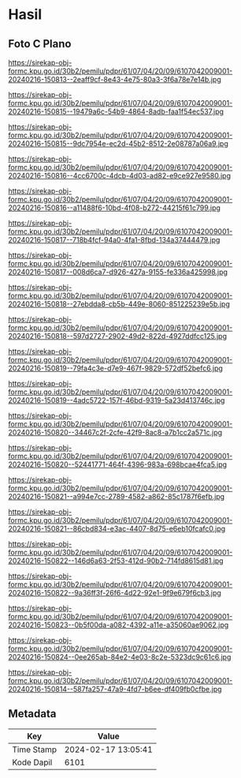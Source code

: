 # Hasil

## Foto C Plano

https://sirekap-obj-formc.kpu.go.id/30b2/pemilu/pdpr/61/07/04/20/09/6107042009001-20240216-150813--2eaff9cf-8e43-4e75-80a3-3f6a78e7e14b.jpg

https://sirekap-obj-formc.kpu.go.id/30b2/pemilu/pdpr/61/07/04/20/09/6107042009001-20240216-150815--19479a6c-54b9-4864-8adb-faa1f54ec537.jpg

https://sirekap-obj-formc.kpu.go.id/30b2/pemilu/pdpr/61/07/04/20/09/6107042009001-20240216-150815--9dc7954e-ec2d-45b2-8512-2e08787a06a9.jpg

https://sirekap-obj-formc.kpu.go.id/30b2/pemilu/pdpr/61/07/04/20/09/6107042009001-20240216-150816--4cc6700c-4dcb-4d03-ad82-e9ce927e9580.jpg

https://sirekap-obj-formc.kpu.go.id/30b2/pemilu/pdpr/61/07/04/20/09/6107042009001-20240216-150816--a11488f6-10bd-4f08-b272-44215f61c799.jpg

https://sirekap-obj-formc.kpu.go.id/30b2/pemilu/pdpr/61/07/04/20/09/6107042009001-20240216-150817--718b4fcf-94a0-4fa1-8fbd-134a37444479.jpg

https://sirekap-obj-formc.kpu.go.id/30b2/pemilu/pdpr/61/07/04/20/09/6107042009001-20240216-150817--008d6ca7-d926-427a-9155-fe336a425998.jpg

https://sirekap-obj-formc.kpu.go.id/30b2/pemilu/pdpr/61/07/04/20/09/6107042009001-20240216-150818--27ebdda8-cb5b-449e-8060-851225239e5b.jpg

https://sirekap-obj-formc.kpu.go.id/30b2/pemilu/pdpr/61/07/04/20/09/6107042009001-20240216-150818--597d2727-2902-49d2-822d-4927ddfcc125.jpg

https://sirekap-obj-formc.kpu.go.id/30b2/pemilu/pdpr/61/07/04/20/09/6107042009001-20240216-150819--79fa4c3e-d7e9-467f-9829-572df52befc6.jpg

https://sirekap-obj-formc.kpu.go.id/30b2/pemilu/pdpr/61/07/04/20/09/6107042009001-20240216-150819--4adc5722-157f-46bd-9319-5a23d413746c.jpg

https://sirekap-obj-formc.kpu.go.id/30b2/pemilu/pdpr/61/07/04/20/09/6107042009001-20240216-150820--34467c2f-2cfe-42f9-8ac8-a7b1cc2a571c.jpg

https://sirekap-obj-formc.kpu.go.id/30b2/pemilu/pdpr/61/07/04/20/09/6107042009001-20240216-150820--52441771-464f-4396-983a-698bcae4fca5.jpg

https://sirekap-obj-formc.kpu.go.id/30b2/pemilu/pdpr/61/07/04/20/09/6107042009001-20240216-150821--a994e7cc-2789-4582-a862-85c1787f6efb.jpg

https://sirekap-obj-formc.kpu.go.id/30b2/pemilu/pdpr/61/07/04/20/09/6107042009001-20240216-150821--86cbd834-e3ac-4407-8d75-e6eb10fcafc0.jpg

https://sirekap-obj-formc.kpu.go.id/30b2/pemilu/pdpr/61/07/04/20/09/6107042009001-20240216-150822--146d6a63-2f53-412d-90b2-714fd8615d81.jpg

https://sirekap-obj-formc.kpu.go.id/30b2/pemilu/pdpr/61/07/04/20/09/6107042009001-20240216-150822--9a36ff3f-26f6-4d22-92e1-9f9e679f6cb3.jpg

https://sirekap-obj-formc.kpu.go.id/30b2/pemilu/pdpr/61/07/04/20/09/6107042009001-20240216-150823--0b5f00da-a082-4392-a11e-a35060ae9062.jpg

https://sirekap-obj-formc.kpu.go.id/30b2/pemilu/pdpr/61/07/04/20/09/6107042009001-20240216-150824--0ee265ab-84e2-4e03-8c2e-5323dc9c61c6.jpg

https://sirekap-obj-formc.kpu.go.id/30b2/pemilu/pdpr/61/07/04/20/09/6107042009001-20240216-150814--587fa257-47a9-4fd7-b6ee-df409fb0cfbe.jpg


## Metadata

| Key        | Value               |
| ---------- | ------------------- |
| Time Stamp | 2024-02-17 13:05:41 |
| Kode Dapil | 6101                |



